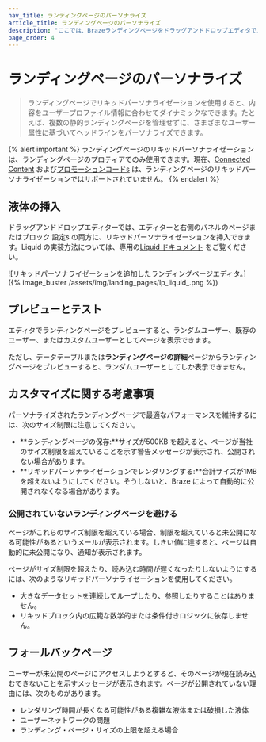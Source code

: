 ```yaml
---
nav_title: ランディングページのパーソナライズ
article_title: ランディングページのパーソナライズ
description: "ここでは、Brazeランディングページをドラッグアンドドロップエディタでパーソナライズする方法について説明します。"
page_order: 4
---
```


# ランディングページのパーソナライズ

> ランディングページでリキッドパーソナライゼーションを使用すると、内容をユーザープロファイル情報に合わせてダイナミックなできます。たとえば、複数の静的ランディングページを管理せずに、さまざまなユーザー 属性に基づいてヘッドラインをパーソナライズできます。

{% alert important %}
ランディングページのリキッドパーソナライゼーションは、ランディングページのプロティアでのみ使用できます。現在、[Connected Content]({{site.baseurl}}/user_guide/personalization_and_dynamic_content/connected_content) および[プロモーションコードs]({{site.baseurl}}/user_guide/personalization_and_dynamic_content/promotion_codes) は、ランディングページのリキッドパーソナライゼーションではサポートされていません。
{% endalert %}

## 液体の挿入

ドラッグアンドドロップエディターでは、エディターと右側のパネルのページまたはブロック 設定s の両方に、リキッドパーソナライゼーションを挿入できます。Liquid の実装方法については、専用の[Liquid ドキュメント]({{site.baseurl}}/user_guide/personalization_and_dynamic_content/liquid/using_liquid/#using-liquid-1) をご覧ください。

\![リキッドパーソナライゼーションを追加したランディングページエディタ。]({% image_buster /assets/img/landing_pages/lp_liquid_.png %})

## プレビューとテスト

エディタでランディングページをプレビューすると、ランダムユーザー、既存のユーザー、またはカスタムユーザーとしてページを表示できます。

ただし、データテーブルまたは**ランディングページの詳細**ページからランディングページをプレビューすると、ランダムユーザーとしてしか表示できません。

## カスタマイズに関する考慮事項

パーソナライズされたランディングページで最適なパフォーマンスを維持するには、次のサイズ制限に注意してください。

- **ランディングページの保存:**サイズが500KB を超えると、ページが当社のサイズ制限を超えていることを示す警告メッセージが表示され、公開されない場合があります。
- **リキッドパーソナライゼーションでレンダリングする:**合計サイズが1MB を超えないようにしてください。そうしないと、Braze によって自動的に公開されなくなる場合があります。

### 公開されていないランディングページを避ける

ページがこれらのサイズ制限を超えている場合、制限を超えていると未公開になる可能性があるというメールが表示されます。しきい値に達すると、ページは自動的に未公開になり、通知が表示されます。

ページがサイズ制限を超えたり、読み込む時間が遅くなったりしないようにするには、次のようなリキッドパーソナライゼーションを使用してください。

- 大きなデータセットを連続してループしたり、参照したりすることはありません。
- リキッドブロック内の広範な数学的または条件付きロジックに依存しません。

## フォールバックページ

ユーザーが未公開のページにアクセスしようとすると、そのページが現在読み込むできないことを示すメッセージが表示されます。ページが公開されていない理由には、次のものがあります。

- レンダリング時間が長くなる可能性がある複雑な液体または破損した液体
- ユーザーネットワークの問題
- ランディング・ページ・サイズの上限を超える場合
